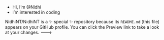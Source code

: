 - Hi, I’m @Nidhi
- I’m interested in coding


NidhiNT/NidhiNT is a ✨ special ✨ repository because its `README.md` (this file) appears on your GitHub profile.
You can click the Preview link to take a look at your changes.
--->
